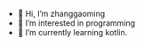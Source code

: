 - 👋 Hi, I’m zhanggaoming
- 👀 I’m interested in programming
- 🌱 I’m currently learning kotlin.

<!---
zhanggaoming/zhanggaoming is a ✨ special ✨ repository because its `README.md` (this file) appears on your GitHub profile.
You can click the Preview link to take a look at your changes.
--->
